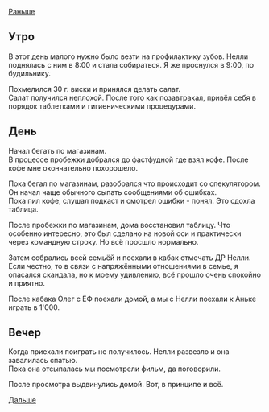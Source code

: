 [Раньше](2019.12.06.md)  
## Утро
В этот день малого нужно было везти на профилактику зубов. Нелли поднялась с ним в 8:00 и стала собираться. Я же проснулся в 9:00, по будильнику.

Похмелился 30 г. виски и принялся делать салат.  
Салат получился неплохой. После того как позавтракал, привёл себя в порядок таблетками и гигиеническими процедурами.
## День
Начал бегать по магазинам.  
В процессе пробежки добрался до фастфудной где взял кофе. После кофе мне окончательно похорошело.

Пока бегал по магазинам, разобрался что происходит со спекулятором. Он начал чаще обычного сыпать сообщениями об ошибках.  
Пока пил кофе, слушал подкаст и смотрел ошибки - понял. Это сдохла таблица.

После пробежки по магазинам, дома восстановил таблицу. Что особенно интересно, это был сделано на новой оси и практически через командную строку. Но всё просшло нормально.

Затем собрались всей семьёй и поехали в кабак отмечать ДР Нелли. Если честно, то в связи с напряжёнными отношениями в семье, я опасался скандала, но к моему удивлению, всё прошло очень спокойно и приятно.

После кабака Олег с ЕФ поехали домой, а мы с Нелли поехали к Аньке играть в 1'000.
## Вечер
Когда приехали поиграть не получилось. Нелли развезло и она завалилась спатью.  
Пока она отсыпалась мы посмотрели фильм, да поговорили.

После просмотра выдвинулись домой.
Вот, в принципе и всё.

[Дальше](2019.12.08.md)